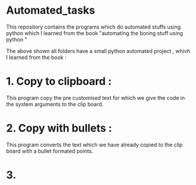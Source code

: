 # Automated_tasks
This repository contains the programs which do automated stuffs using python which I learned from the book "automating the boring stuff using python "

The above shown all folders have a small python automated project , whivh I learned from the book :

# 1. Copy to clipboard :

This program copy the pre customised text for which we give the code in the system arguments to the clip board.

# 2. Copy with bullets :

This program converts the text which we have already copied to the clip board with a bullet formated points.

# 3. 
